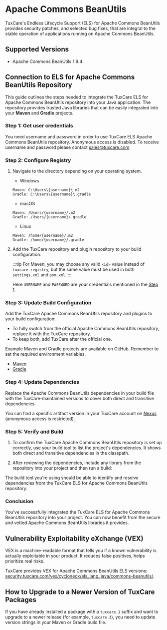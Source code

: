 # Apache Commons BeanUtils

TuxCare's Endless Lifecycle Support (ELS) for Apache Commons BeanUtils provides security patches, and selected bug fixes, that are integral to the stable operation of applications running on Apache Commons BeanUtils.

## Supported Versions

* Apache Commons BeanUtils 1.9.4

## Connection to ELS for Apache Commons BeanUtils Repository

This guide outlines the steps needed to integrate the TuxCare ELS for Apache Commons BeanUtils repository into your Java application. The repository provides trusted Java libraries that can be easily integrated into your **Maven** and **Gradle** projects.

### Step 1: Get user credentials

You need username and password in order to use TuxCare ELS Apache Commons BeanUtils repository. Anonymous access is disabled. To receive username and password please contact [sales@tuxcare.com](mailto:sales@tuxcare.com).

### Step 2: Configure Registry

1. Navigate to the directory depending on your operating system.
   * Windows
   ```text
   Maven: C:\Users\{username}\.m2
   Gradle: C:\Users\{username}\.gradle
   ```
   * macOS
   ```text
   Maven: /Users/{username}/.m2
   Gradle: /Users/{username}/.gradle
   ```
   * Linux
   ```text
   Maven: /home/{username}/.m2
   Gradle: /home/{username}/.gradle
   ```

2. Add the TuxCare repository and plugin repository to your build configuration.

   :::tip
   For Maven, you may choose any valid `<id>` value instead of `tuxcare-registry`, but the same value must be used in both `settings.xml` and `pom.xml`.
   :::

   <CodeTabs :tabs="[
     { title: 'Maven (~/.m2/settings.xml)', content: mavencreds },
     { title: 'Gradle (~/.gradle/gradle.properties)', content: gradlecreds }
   ]" />

   Here `USERNAME` and `PASSWORD` are your credentials mentioned in the [Step 1](#step-1-get-user-credentials).

### Step 3: Update Build Configuration

Add the TuxCare Apache Commons BeanUtils repository and plugins to your build configuration:

<CodeTabs :tabs="[
  { title: 'Maven (pom.xml)', content: mavenrepo },
  { title: 'Gradle (build.gradle)', content: gradlerepo }
]" />

* To fully switch from the official Apache Commons BeanUtils repository, replace it with the TuxCare repository.
* To keep both, add TuxCare after the official one.

Example Maven and Gradle projects are available on GitHub. Remember to set the required environment variables.
* [Maven](https://github.com/cloudlinux/securechain-java/tree/main/examples/maven)
* [Gradle](https://github.com/cloudlinux/securechain-java/tree/main/examples/gradle)

### Step 4: Update Dependencies

Replace the Apache Commons BeanUtils dependencies in your build file with the TuxCare-maintained versions to cover both direct and transitive dependencies.

You can find a specific artifact version in your TuxCare account on [Nexus](https://nexus.repo.tuxcare.com/repository/els_spring/) (anonymous access is restricted).

<CodeTabs :tabs="[
  { title: 'Maven (pom.xml)', content: mavendeps },
  { title: 'Gradle (build.gradle)', content: gradledeps }
]" />

### Step 5: Verify and Build

1. To confirm the TuxCare Apache Commons BeanUtils repository is set up correctly, use your build tool to list the project's dependencies. It shows both direct and transitive dependencies in the classpath.

   <CodeTabs :tabs="[
     { title: 'Maven', content: `mvn dependency:tree -Dverbose` },
     { title: 'Gradle', content: `./gradlew dependencies --configuration runtimeClasspath` }
   ]" />

2. After reviewing the dependencies, include any library from the repository into your project and then run a build:

   <CodeTabs :tabs="[
    { title: 'Maven', content: `mvn clean install` },
    { title: 'Gradle', content: `./gradlew build` }
   ]" />

The build tool you're using should be able to identify and resolve dependencies from the TuxCare ELS for Apache Commons BeanUtils repository.

### Conclusion

You've successfully integrated the TuxCare ELS for Apache Commons BeanUtils repository into your project. You can now benefit from the secure and vetted Apache Commons BeanUtils libraries it provides.

## Vulnerability Exploitability eXchange (VEX)

VEX is a machine-readable format that tells you if a known vulnerability is actually exploitable in your product. It reduces false positives, helps prioritize real risks.

TuxCare provides VEX for Apache Commons BeanUtils ELS versions: [security.tuxcare.com/vex/cyclonedx/els_lang_java/commons-beanutils/](https://security.tuxcare.com/vex/cyclonedx/els_lang_java/commons-beanutils/).

## How to Upgrade to a Newer Version of TuxCare Packages

If you have already installed a package with a `tuxcare.1` suffix and want to upgrade to a newer release (for example, `tuxcare.3`), you need to update version strings in your Maven or Gradle build file.

<script setup>
const mavencreds =
`<?xml version="1.0" encoding="UTF-8"?>
<settings xmlns="http://maven.apache.org/SETTINGS/1.1.0">
  <servers>
    <server>
      <id>tuxcare-registry</id>
      <username>USERNAME</username>
      <password>PASSWORD</password>
    </server>
  </servers>
</settings>`

const gradlecreds =
`tuxcare_registry_url=https://nexus.repo.tuxcare.com/repository/els_spring/
+tuxcare_registry_user=USERNAME
+tuxcare_registry_password=PASSWORD`

const mavenrepo =
`<repositories>
  <repository>
    <id>tuxcare-registry</id>
    <url>https://nexus.repo.tuxcare.com/repository/els_spring/</url>
  </repository>
</repositories>`

const gradlerepo =
`repositories {
  maven {
    url = uri(providers.gradleProperty("tuxcare_registry_url").get())
    credentials {
      username = providers.gradleProperty("tuxcare_registry_user").get()
      password = providers.gradleProperty("tuxcare_registry_password").get()
    }
    authentication { basic(BasicAuthentication) }
  }
  mavenCentral()
}`

const mavendeps =
`<dependencies>
    <dependency>
        <groupId>commons-beanutils</groupId>
        <artifactId>commons-beanutils</artifactId>
        <version>1.9.4-tuxcare.1</version>
    </dependency>
</dependencies>`

const gradledeps =
`dependencies {
  implementation("commons-beanutils:commons-beanutils:1.9.4-tuxcare.1")
}`
</script>
